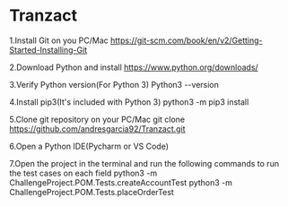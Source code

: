 # Tranzact

1.Install Git on you PC/Mac
https://git-scm.com/book/en/v2/Getting-Started-Installing-Git

2.Download Python and install
https://www.python.org/downloads/ 

3.Verify Python version(For Python 3)
Python3 --version

4.Install pip3(It's included with Python 3)
python3 -m pip3 install

5.Clone git repository on your PC/Mac
git clone https://github.com/andresgarcia92/Tranzact.git

6.Open a Python IDE(Pycharm or VS Code)

7.Open the project in the terminal and run the following commands to run the test cases on each field 
python3 -m ChallengeProject.POM.Tests.createAccountTest
python3 -m ChallengeProject.POM.Tests.placeOrderTest


